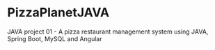 # PizzaPlanetJAVA
JAVA project 01 - A pizza restaurant management system using JAVA, Spring Boot, MySQL and Angular
